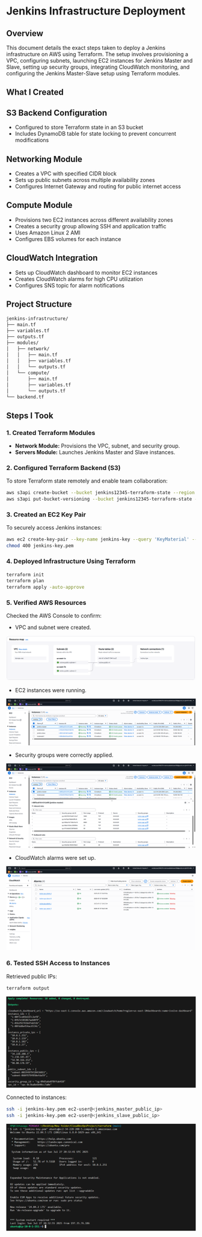 # Jenkins Infrastructure Deployment

## Overview
This document details the exact steps taken to deploy a Jenkins infrastructure on AWS using Terraform. The setup involves provisioning a VPC, configuring subnets, launching EC2 instances for Jenkins Master and Slave, setting up security groups, integrating CloudWatch monitoring, and configuring the Jenkins Master-Slave setup using Terraform modules.

## What I Created
## S3 Backend Configuration
- Configured to store Terraform state in an S3 bucket
- Includes DynamoDB table for state locking to prevent concurrent modifications

## Networking Module
- Creates a VPC with specified CIDR block
- Sets up public subnets across multiple availability zones
- Configures Internet Gateway and routing for public internet access

## Compute Module
- Provisions two EC2 instances across different availability zones
- Creates a security group allowing SSH and application traffic
- Uses Amazon Linux 2 AMI
- Configures EBS volumes for each instance

## CloudWatch Integration
- Sets up CloudWatch dashboard to monitor EC2 instances
- Creates CloudWatch alarms for high CPU utilization
- Configures SNS topic for alarm notifications


## Project Structure
```
jenkins-infrastructure/
├── main.tf
├── variables.tf
├── outputs.tf
├── modules/
│   ├── network/
│   │   ├── main.tf
│   │   ├── variables.tf
│   │   └── outputs.tf
│   └── compute/
│       ├── main.tf
│       ├── variables.tf
│       └── outputs.tf
└── backend.tf
```

## Steps I Took

### 1. Created Terraform Modules
- **Network Module:** Provisions the VPC, subnet, and security group.
- **Servers Module:** Launches Jenkins Master and Slave instances.

### 2. Configured Terraform Backend (S3)
To store Terraform state remotely and enable team collaboration:
```bash
aws s3api create-bucket --bucket jenkins12345-terraform-state --region us-east-1
aws s3api put-bucket-versioning --bucket jenkins12345-terraform-state --versioning-configuration Status=Enabled
```

### 3. Created an EC2 Key Pair
To securely access Jenkins instances:
```bash
aws ec2 create-key-pair --key-name jenkins-key --query 'KeyMaterial' --output text > jenkins-key.pem
chmod 400 jenkins-key.pem
```

### 4. Deployed Infrastructure Using Terraform
```bash
terraform init
terraform plan
terraform apply -auto-approve
```

### 5. Verified AWS Resources
Checked the AWS Console to confirm:
- VPC and subnet were created.

![Alt text](assets/pic1.png)

- EC2 instances were running.

![Alt text](assets/pic2.png)

- Security groups were correctly applied.

![Alt text](assets/pic3.png)

- CloudWatch alarms were set up.

![Alt text](assets/pic4.png)

### 6. Tested SSH Access to Instances
Retrieved public IPs:
```bash
terraform output
```
![Alt text](assets/pic6.png)

Connected to instances:
```bash
ssh -i jenkins-key.pem ec2-user@<jenkins_master_public_ip>
ssh -i jenkins-key.pem ec2-user@<jenkins_slave_public_ip>
```
![Alt text](assets/pic5.png)


